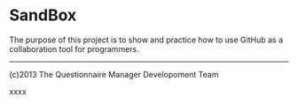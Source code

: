 SandBox
=======

The purpose of this project is to show and practice how to use GitHub as a
collaboration tool for programmers.


---
(c)2013 The Questionnaire Manager Developoment Team


xxxx